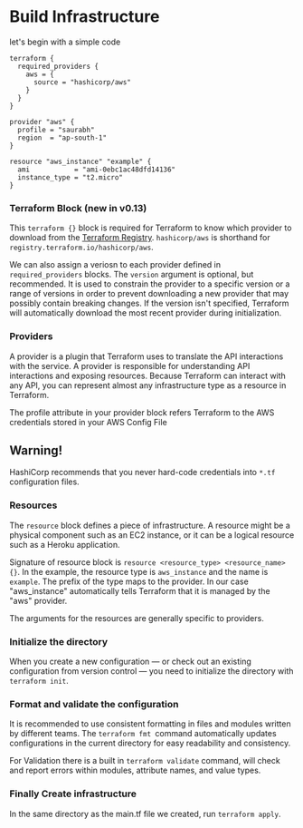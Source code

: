 # Build Infrastructure

let's begin with a simple code

```HCL
terraform {
  required_providers {
    aws = {
      source = "hashicorp/aws"
    }
  }
}

provider "aws" {
  profile = "saurabh"
  region  = "ap-south-1"
}

resource "aws_instance" "example" {
  ami           = "ami-0ebc1ac48dfd14136"
  instance_type = "t2.micro"
}
```
### Terraform Block (new in v0.13)

This ``terraform {}`` block is required for Terraform to know which provider to download from the [Terraform Registry](https://registry.terraform.io/). ``hashicorp/aws`` is shorthand for ``registry.terraform.io/hashicorp/aws``.

We can also assign a veriosn to each provider defined in ``required_providers`` blocks. The ``version`` argument is optional, but recommended. It is used to constrain the provider to a specific version or a range of versions in order to prevent downloading a new provider that may possibly contain breaking changes. If the version isn't specified, Terraform will automatically download the most recent provider during initialization.

### Providers

A provider is a plugin that Terraform uses to translate the API interactions with the service. A provider is responsible for understanding API interactions and exposing resources. Because Terraform can interact with any API, you can represent almost any infrastructure type as a resource in Terraform.

The profile attribute in your provider block refers Terraform to the AWS credentials stored in your AWS Config File

## **Warning!**
HashiCorp recommends that you never hard-code credentials into ``*.tf ``configuration files. 

### Resources
The ``resource`` block defines a piece of infrastructure. A resource might be a physical component such as an EC2 instance, or it can be a logical resource such as a Heroku application.

Signature of resource block is ```resource <resource_type> <resource_name> {}```. In the example, the resource type is ``aws_instance`` and the name is ``example``. The prefix of the type maps to the provider. In our case "aws_instance" automatically tells Terraform that it is managed by the "aws" provider.

The arguments for the resources are generally specific to providers.

### Initialize the directory

When you create a new configuration — or check out an existing configuration from version control — you need to initialize the directory with ``terraform init``.

### Format and validate the configuration
It is recommended to use consistent formatting in files and modules written by different teams. The ``terraform fmt ``command automatically updates configurations in the current directory for easy readability and consistency.

For Validation there is a built in ``terraform validate`` command, will check and report errors within modules, attribute names, and value types.

### Finally Create infrastructure

In the same directory as the main.tf file we created, run ``terraform apply``.